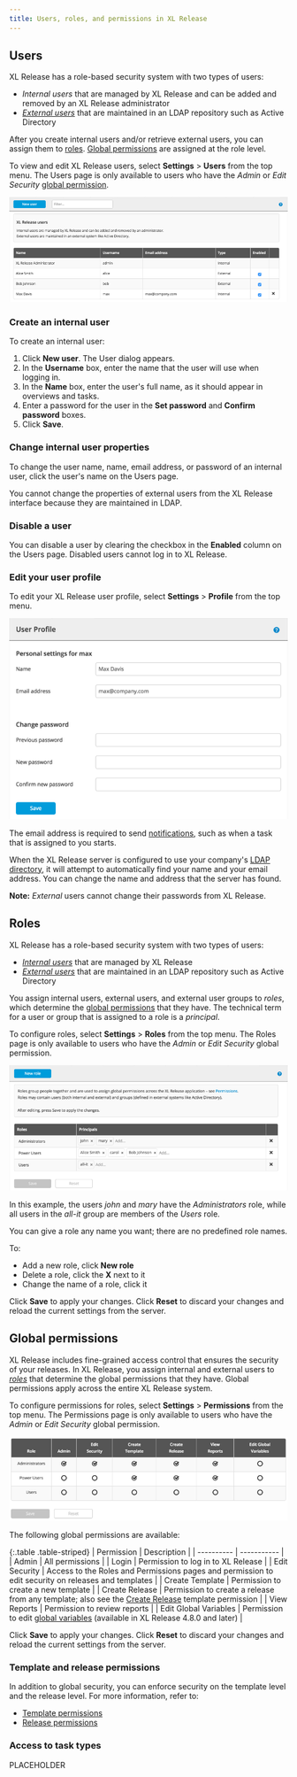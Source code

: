 ```yaml
---
title: Users, roles, and permissions in XL Release
---
```


## Users

XL Release has a role-based security system with two types of users:

* _Internal users_ that are managed by XL Release and can be added and removed by an XL Release administrator
* [_External users_](/xl-release/how-to/configure-ldap-security-for-xl-release.html) that are maintained in an LDAP repository such as Active Directory

After you create internal users and/or retrieve external users, you can assign them to [roles](/xl-release/how-to/configure-roles.html). [Global permissions](/xl-release/how-to/configure-permissions.html) are assigned at the role level.

To view and edit XL Release users, select **Settings** > **Users** from the top menu. The Users page is only available to users who have the *Admin* or *Edit Security* [global permission](/xl-release/how-to/configure-permissions.html).

![Users](/xl-release/images/users.png)

### Create an internal user

To create an internal user:

1. Click **New user**. The User dialog appears.
1. In the **Username** box, enter the name that the user will use when logging in.
1. In the **Name** box, enter the user's full name, as it should appear in overviews and tasks.
1. Enter a password for the user in the **Set password** and **Confirm password** boxes.
1. Click **Save**.

### Change internal user properties

To change the user name, name, email address, or password of an internal user, click the user's name on the Users page.

You cannot change the properties of external users from the XL Release interface because they are maintained in LDAP.

### Disable a user

You can disable a user by clearing the checkbox in the **Enabled** column on the Users page. Disabled users cannot log in to XL Release.

### Edit your user profile

To edit your XL Release user profile, select **Settings** > **Profile** from the top menu.

![User Profile](/xl-release/images/user-profile.png)

The email address is required to send [notifications](/xl-release/concept/notifications-in-xl-release.html), such as when a task that is assigned to you starts.

When the XL Release server is configured to use your company's [LDAP directory](/xl-release/how-to/configure-ldap-security-for-xl-release.html), it will attempt to automatically find your name and your email address. You can change the name and address that the server has found.

**Note:** *External* users cannot change their passwords from XL Release.

## Roles

XL Release has a role-based security system with two types of users:

* [_Internal users_](/xl-release/how-to/configure-user-settings.html) that are managed by XL Release
* [_External users_](/xl-release/how-to/configure-ldap-security-for-xl-release.html) that are maintained in an LDAP repository such as Active Directory

You assign internal users, external users, and external user groups to _roles_, which determine the [global permissions](/xl-release/how-to/configure-permissions.html) that they have. The technical term for a user or group that is assigned to a role is a _principal_.

To configure roles, select **Settings** > **Roles** from the top menu. The Roles page is only available to users who have the *Admin* or *Edit Security* global permission.

![Roles](/xl-release/images/roles.png)

In this example, the users *john* and *mary* have the *Administrators* role, while all users in the *all-it* group are members of the *Users* role.

You can give a role any name you want; there are no predefined role names.

To:

* Add a new role, click **New role**
* Delete a role, click the **X** next to it
* Change the name of a role, click it

Click **Save** to apply your changes. Click **Reset** to discard your changes and reload the current settings from the server.

## Global permissions

XL Release includes fine-grained access control that ensures the security of your releases. In XL Release, you assign internal and external users to [*roles*](/xl-release/how-to/configure-roles.html) that determine the global permissions that they have. Global permissions apply across the entire XL Release system.

To configure permissions for roles, select **Settings** > **Permissions** from the top menu. The Permissions page is only available to users who have the *Admin* or *Edit Security* global permission.

![Permissions](/xl-release/images/global-permissions.png)

The following global permissions are available:

{:.table .table-striped}
| Permission | Description |
| ---------- | ----------- |
| Admin | All permissions |
| Login | Permission to log in to XL Release  |
| Edit Security | Access to the Roles and Permissions pages and permission to edit security on releases and templates |
| Create Template | Permission to create a new template |
| Create Release | Permission to create a release from any template; also see the [Create Release](/xl-release/how-to/create-a-release-template.html#template-permissions) template permission |
| View Reports | Permission to review reports |
| Edit Global Variables | Permission to edit [global variables](/xl-release/how-to/configure-global-variables.html) (available in XL Release 4.8.0 and later) |

Click **Save** to apply your changes. Click **Reset** to discard your changes and reload the current settings from the server.

### Template and release permissions

In addition to global security, you can enforce security on the template level and the release level. For more information, refer to:

* [Template permissions](/xl-release/how-to/create-a-release-template.html#template-permissions)
* [Release permissions](/xl-release/how-to/configure-release-teams-and-permissions.html#release-permissions)

### Access to task types

PLACEHOLDER

